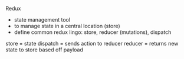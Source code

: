 Redux

- state management tool
- to manage state in a central location (store)
- define common redux lingo: store, reducer (mutations), dispatch

store = state
dispatch = sends action to reducer
reducer = returns new state to store based off payload
